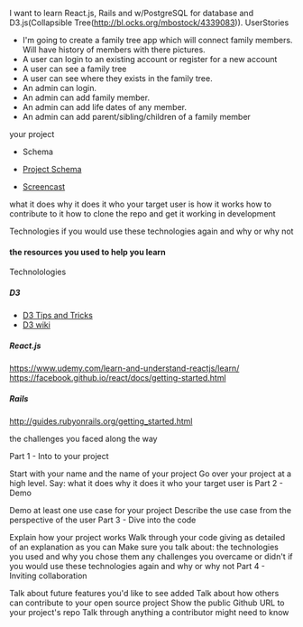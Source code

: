 I want to learn React.js, Rails and w/PostgreSQL for database and D3.js(Collapsible Tree(http://bl.ocks.org/mbostock/4339083)).
UserStories
- I'm going to create a family tree app which will connect family members. Will have history of members with there pictures.
- A user can login to an existing account or register for a new account
- A user can see a family tree
- A user can see where they exists in the family tree.
- An admin can login.
- An admin can add family member.
- An admin can add life dates of any member.
- An admin can add parent/sibling/children of a family member


your project

- Schema
- [Project Schema](stay_together_schema.png)

- [Screencast]()


what it does
  why it does it
  who your target user is
how it works
how to contribute to it
how to clone the repo and get it working in development

Technologies
if you would use these technologies again and why or why not

#### the resources you used to help you learn
Technolologies

##### D3

- [D3 Tips and Tricks](https://leanpub.com/D3-Tips-and-Tricks/read)
- [D3 wiki](https://github.com/mbostock/d3/wiki)

##### React.js
https://www.udemy.com/learn-and-understand-reactjs/learn/
https://facebook.github.io/react/docs/getting-started.html

##### Rails
http://guides.rubyonrails.org/getting_started.html


the challenges you faced along the way


Part 1 - Into to your project

Start with your name and the name of your project
Go over your project at a high level. Say:
what it does
why it does it
who your target user is
Part 2 - Demo

Demo at least one use case for your project
Describe the use case from the perspective of the user
Part 3 - Dive into the code

Explain how your project works
Walk through your code giving as detailed of an explanation as you can
Make sure you talk about:
the technologies you used and why you chose them
any challenges you overcame or didn't
if you would use these technologies again and why or why not
Part 4 - Inviting collaboration

Talk about future features you'd like to see added
Talk about how others can contribute to your open source project
Show the public Github URL to your project's repo
Talk through anything a contributor might need to know